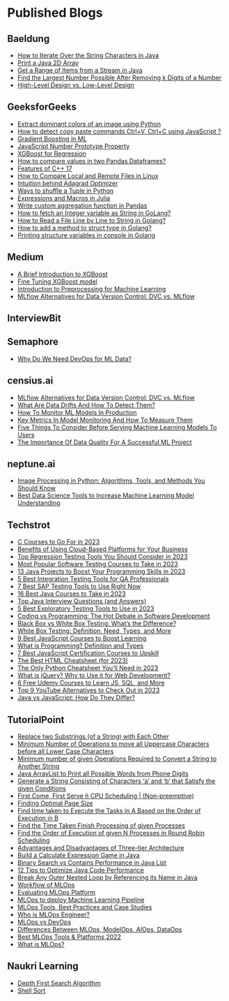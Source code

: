 # Published Blogs

## Baeldung
- [How to Iterate Over the String Characters in Java](https://www.baeldung.com/java-iterate-string-characters) <br>
- [Print a Java 2D Array](https://www.baeldung.com/java-2d-array-print#:~:text=stream()%20method%20can%20be,stream(myArray)%20.) <br>
- [Get a Range of Items from a Stream in Java](https://www.baeldung.com/java-stream-get-range) <br>
- [Find the Largest Number Possible After Removing k Digits of a Number](https://www.baeldung.com/java-find-largest-number-remove-k-digits) <br>
- [High-Level Design vs. Low-Level Design](https://www.baeldung.com/cs/hld-lld#:~:text=HLD%20sets%20the%20software%20system's,functional%20and%20non%2Dfunctional%20ones.) <br>

## GeeksforGeeks
- [Extract dominant colors of an image using Python](https://www.geeksforgeeks.org/extract-dominant-colors-of-an-image-using-python/) <br>
- [How to detect copy paste commands Ctrl+V, Ctrl+C using JavaScript ?](https://www.geeksforgeeks.org/how-to-detect-copy-paste-commands-ctrlv-ctrlc-using-javascript/) <br>
- [Gradient Boosting in ML](https://www.geeksforgeeks.org/ml-gradient-boosting/) <br>
- [JavaScript Number Prototype Property](https://www.geeksforgeeks.org/javascript-number-prototype-property/) <br>
- [XGBoost for Regression](https://www.geeksforgeeks.org/xgboost-for-regression/) <br>
- [How to compare values in two Pandas Dataframes?](https://www.geeksforgeeks.org/how-to-compare-values-in-two-pandas-dataframes/) <br>
- [Features of C++ 17](https://www.geeksforgeeks.org/features-of-c17-with-examples/) <br>
- [How to Compare Local and Remote Files in Linux](https://www.geeksforgeeks.org/how-to-compare-local-and-remote-files-in-linux/) <br>
- [Intuition behind Adagrad Optimizer](https://www.geeksforgeeks.org/intuition-behind-adagrad-optimizer/) <br>
- [Ways to shuffle a Tuple in Python](https://www.geeksforgeeks.org/ways-to-shuffle-a-tuple-in-python/) <br>
- [Expressions and Macros in Julia](https://www.geeksforgeeks.org/expressions-and-macros-in-julia/) <br>
- [Write custom aggregation function in Pandas](https://www.geeksforgeeks.org/write-custom-aggregation-function-in-pandas/) <br>
- [How to fetch an Integer variable as String in GoLang?](https://www.geeksforgeeks.org/how-to-fetch-an-integer-variable-as-string-in-golang/) <br>
- [How to Read a File Line by Line to String in Golang?](https://www.geeksforgeeks.org/how-to-read-a-file-line-by-line-to-string-in-golang/) <br>
- [How to add a method to struct type in Golang?](https://www.geeksforgeeks.org/how-to-add-a-method-to-struct-type-in-golang/) <br>
- [Printing structure variables in console in Golang](https://www.geeksforgeeks.org/printing-structure-variables-in-console-in-golang/) <br>

## Medium
- [A Brief Introduction to XGBoost](https://towardsdatascience.com/a-brief-introduction-to-xgboost-3eaee2e3e5d6)
- [Fine Tuning XGBoost model](https://towardsdatascience.com/fine-tuning-xgboost-model-257868cf4187)
- [Introduction to Preprocessing for Machine Learning](https://medium.com/@kwal.neetika/introduction-to-preprocessing-for-machine-learning-df82edf6e07e)
- [MLflow Alternatives for Data Version Control: DVC vs. MLflow](https://medium.com/@kwal.neetika/mlflow-and-dvc-are-two-mlops-tools-that-are-widely-used-in-machine-learning-today-b30e4325216a)

## InterviewBit
## Semaphore
- [Why Do We Need DevOps for ML Data?](https://semaphoreci.com/blog/devops-ml-data)
  
## censius.ai
- [MLflow Alternatives for Data Version Control: DVC vs. MLflow](https://censius.ai/blogs/dvc-vs-mlflow)
- [What Are Data Drifts And How To Detect Them?](https://censius.ai/blogs/what-are-data-drifts)
- [How To Monitor ML Models In Production](https://censius.ai/blogs/how-to-monitor-models)
- [Key Metrics In Model Monitoring And How To Measure Them](https://censius.ai/blogs/metrics-in-model-monitoring)
- [Five Things To Consider Before Serving Machine Learning Models To Users](https://censius.ai/blogs/things-to-consider-for-model-serving)
- [The Importance Of Data Quality For A Successful ML Project](https://censius.ai/blogs/importance-of-data-quality)

## neptune.ai
- [Image Processing in Python: Algorithms, Tools, and Methods You Should Know](https://neptune.ai/blog/image-processing-python)
- [Best Data Science Tools to Increase Machine Learning Model Understanding](https://neptune.ai/blog/best-data-science-tools-to-increase-machine-learning-model-understanding)
  
## Techstrot
- [C Courses to Go For in 2023](https://www.techstrot.com/c-courses/)
- [Benefits of Using Cloud-Based Platforms for Your Business](https://www.techstrot.com/benefits-of-cloud-based-platforms-for-businesses/)
- [Top Regression Testing Tools You Should Consider in 2023](https://www.techstrot.com/regression-testing-tools/)
- [Most Popular Software Testing Courses to Take in 2023](https://www.techstrot.com/software-testing-courses/)
- [13 Java Projects to Boost Your Programming Skills in 2023](https://www.techstrot.com/java-projects/)
- [5 Best Integration Testing Tools for QA Professionals](https://www.techstrot.com/integration-testing-tools/)
- [7 Best SAP Testing Tools to Use Right Now](https://www.techstrot.com/sap-testing-tools/)
- [16 Best Java Courses to Take in 2023](https://www.techstrot.com/java-courses/)
- [Top Java Interview Questions (and Answers)](https://www.techstrot.com/java-interview-questions/)
- [5 Best Exploratory Testing Tools to Use in 2023](https://www.techstrot.com/exploratory-testing-tools/)
- [Coding vs Programming: The Hot Debate in Software Development](https://www.techstrot.com/coding-vs-programming/)
- [Black Box vs White Box Testing: What’s the Difference?](https://www.techstrot.com/black-box-vs-white-box-testing/)
- [White Box Testing: Definition, Need, Types, and More](https://www.techstrot.com/white-box-testing/)
- [9 Best JavaScript Courses to Boost Learning](https://www.techstrot.com/javascript-courses/)
- [What is Programming? Definition and Types](https://www.techstrot.com/what-is-programming/)
- [7 Best JavaScript Certification Courses to Upskill](https://www.techstrot.com/javascript-certification/)
- [The Best HTML Cheatsheet (for 2023)](https://www.techstrot.com/html-cheatsheet/)
- [The Only Python Cheatsheet You’ll Need in 2023](https://www.techstrot.com/python-cheatsheet/)
- [What is jQuery? Why to Use it for Web Development?](https://www.techstrot.com/what-is-jquery/)
- [6 Free Udemy Courses to Learn JS, SQL, and More](https://www.techstrot.com/free-udemy-courses/)
- [Top 9 YouTube Alternatives to Check Out in 2023](https://www.techstrot.com/youtube-alternatives/)
- [Java vs JavaScript: How Do They Differ?](https://www.techstrot.com/java-vs-javascript/)
  
## TutorialPoint
- [Replace two Substrings (of a String) with Each Other](https://www.tutorialspoint.com/replace-two-substrings-of-a-string-with-each-other)
- [Minimum Number of Operations to move all Uppercase Characters before all Lower Case Characters](https://www.tutorialspoint.com/minimum-number-of-operations-to-move-all-uppercase-characters-before-all-lower-case-characters)
- [Minimum number of given Operations Required to Convert a String to Another String](https://www.tutorialspoint.com/minimum-number-of-given-operations-required-to-convert-a-string-to-another-string)
- [Java ArrayList to Print all Possible Words from Phone Digits](https://www.tutorialspoint.com/java-arraylist-to-print-all-possible-words-from-phone-digits)
- [Generate a String Consisting of Characters ‘a’ and ‘b’ that Satisfy the given Conditions](https://www.tutorialspoint.com/generate-a-string-consisting-of-characters-lsquo-a-rsquo-and-lsquo-b-rsquo-that-satisfy-the-given-conditions)
- [First Come, First Serve ñ CPU Scheduling | (Non-preemptive)](https://www.tutorialspoint.com/first-come-first-serve-n-cpu-scheduling-non-preemptive)
- [Finding Optimal Page Size](https://www.tutorialspoint.com/finding-optimal-page-size)
- [Find time taken to Execute the Tasks in A Based on the Order of Execution in B](https://www.tutorialspoint.com/find-time-taken-to-execute-the-tasks-in-a-based-on-the-order-of-execution-in-b)
- [Find the Time Taken Finish Processing of given Processes](https://www.tutorialspoint.com/find-the-time-taken-finish-processing-of-given-processes)
- [Find the Order of Execution of given N Processes in Round Robin Scheduling](https://www.tutorialspoint.com/find-the-order-of-execution-of-given-n-processes-in-round-robin-scheduling)
- [Advantages and Disadvantages of Three-tier Architecture](https://www.tutorialspoint.com/advantages-and-disadvantages-of-three-tier-architecture)
- [Build a Calculate Expression Game in Java](https://www.tutorialspoint.com/build-a-calculate-expression-game-in-java)
- [Binary Search vs Contains Performance in Java List](https://www.tutorialspoint.com/binary-search-vs-contains-performance-in-java-list)
- [12 Tips to Optimize Java Code Performance](https://www.tutorialspoint.com/12-tips-to-optimize-java-code-performance)
- [Break Any Outer Nested Loop by Referencing its Name in Java](https://www.tutorialspoint.com/break-any-outer-nested-loop-by-referencing-its-name-in-java)
- [Workflow of MLOps](https://www.tutorialspoint.com/workflow-of-mlops)
- [Evaluating MLOps Platform](https://www.tutorialspoint.com/evaluating-mlops-platform)
- [MLOps to deploy Machine Learning Pipeline](https://www.tutorialspoint.com/mlops-to-deploy-machine-learning-pipeline)
- [MLOps Tools, Best Practices and Case Studies](https://www.tutorialspoint.com/mlops-tools-best-practices-and-case-studies)
- [Who is MLOps Engineer?](https://www.tutorialspoint.com/who-is-mlops-engineer)
- [MLOps vs DevOps](https://www.tutorialspoint.com/mlops-vs-devops)
- [Differences Between MLOps, ModelOps, AIOps, DataOps](https://www.tutorialspoint.com/differences-between-mlops-modelops-aiops-dataops)
- [Best MLOps Tools & Platforms 2022](https://www.tutorialspoint.com/best-mlops-tools-and-platforms-2022)
- [What is MLOps?](https://www.tutorialspoint.com/what-is-mlops)

## Naukri Learning
- [Depth First Search Algorithm](https://www.shiksha.com/online-courses/articles/depth-first-search-algorithm/)
- [Shell Sort](https://www.shiksha.com/online-courses/articles/shell-sort-advantages-and-disadvantages/)
